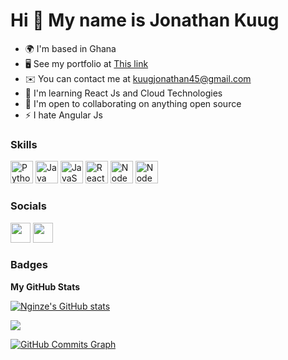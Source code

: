 Hi 👋 My name is Jonathan Kuug
==============================

* 🌍  I'm based in Ghana
* 🖥️  See my portfolio at [This link](http://jonathankuug.netlify.app/)
* ✉️  You can contact me at [kuugjonathan45@gmail.com](mailto:kuugjonathan45@gmail.com)
* 🧠  I'm learning React Js and Cloud Technologies
* 🤝  I'm open to collaborating on anything open source
* ⚡  I hate Angular Js

### Skills

<p align="left">
<a href="https://www.python.org/" target="_blank" rel="noreferrer"><img src="https://raw.githubusercontent.com/danielcranney/readme-generator/main/public/icons/skills/python-colored.svg" width="36" height="36" alt="Python" /></a>
<a href="https://www.oracle.com/java/" target="_blank" rel="noreferrer"><img src="https://raw.githubusercontent.com/danielcranney/readme-generator/main/public/icons/skills/java-colored.svg" width="36" height="36" alt="Java" /></a>
<a href="https://developer.mozilla.org/en-US/docs/Web/JavaScript" target="_blank" rel="noreferrer"><img src="https://raw.githubusercontent.com/danielcranney/readme-generator/main/public/icons/skills/javascript-colored.svg" width="36" height="36" alt="JavaScript" /></a>
<a href="https://reactjs.org/" target="_blank" rel="noreferrer"><img src="https://raw.githubusercontent.com/danielcranney/readme-generator/main/public/icons/skills/react-colored.svg" width="36" height="36" alt="React" /></a>
<a href="https://nodejs.org/en/" target="_blank" rel="noreferrer"><img src="https://raw.githubusercontent.com/danielcranney/readme-generator/main/public/icons/skills/nodejs-colored.svg" width="36" height="36" alt="NodeJS" /></a>
<a href="https://nodejs.org/en/" target="_blank" rel="noreferrer"><img src="https://camo.githubusercontent.com/041398bd1c0b764c4b2b4a9e3c8b0b447beaf716b5a4f4dca5f773398c29f4f3/68747470733a2f2f736b696c6c69636f6e732e6465762f69636f6e733f693d76696d" width="36" height="36" alt="NodeJS" /></a>
</p>

### Socials

<p align="left"> <a href="https://www.github.com/Nginze" target="_blank" rel="noreferrer"><img src="https://raw.githubusercontent.com/danielcranney/readme-generator/main/public/icons/socials/github.svg" width="32" height="32" /></a> <a href="https://www.twitter.com/@60hzLite" target="_blank" rel="noreferrer"><img src="https://raw.githubusercontent.com/danielcranney/readme-generator/main/public/icons/socials/twitter.svg" width="32" height="32" /></a></p>

### Badges

<b>My GitHub Stats</b>

<a href="http://www.github.com/Nginze"><img src="https://github-readme-stats.vercel.app/api?username=Nginze&show_icons=true&hide=stars,issues,&count_private=true&title_color=a855f7&text_color=ffffff&icon_color=a855f7&bg_color=1c1917&hide_border=true&show_icons=true" alt="Nginze's GitHub stats" /></a>

<a href="http://www.github.com/Nginze"><img src="https://github-readme-streak-stats.herokuapp.com/?user=Nginze&stroke=ffffff&background=1c1917&ring=a855f7&fire=a855f7&currStreakNum=ffffff&currStreakLabel=a855f7&sideNums=ffffff&sideLabels=ffffff&dates=ffffff&hide_border=true" /></a>

<a href="http://www.github.com/Nginze"><img src="https://activity-graph.herokuapp.com/graph?username=Nginze&bg_color=1c1917&color=ffffff&line=a855f7&point=ffffff&area_color=1c1917&area=true&hide_border=true&custom_title=GitHub%20Commits%20Graph" alt="GitHub Commits Graph" /></a>
